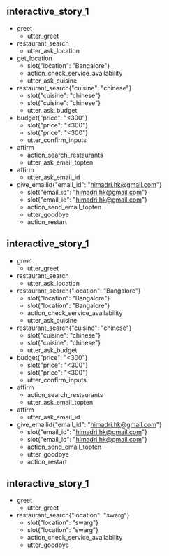 ## interactive_story_1
* greet
    - utter_greet
* restaurant_search
    - utter_ask_location
* get_location
    - slot{"location": "Bangalore"}
    - action_check_service_availability
    - utter_ask_cuisine
* restaurant_search{"cuisine": "chinese"}
    - slot{"cuisine": "chinese"}
    - slot{"cuisine": "chinese"}
    - utter_ask_budget
* budget{"price": "<300"}
    - slot{"price": "<300"}
    - slot{"price": "<300"}
    - utter_confirm_inputs
* affirm
    - action_search_restaurants
    - utter_ask_email_topten
* affirm
    - utter_ask_email_id
* give_emailid{"email_id": "himadri.hk@gmail.com"}
    - slot{"email_id": "himadri.hk@gmail.com"}
    - slot{"email_id": "himadri.hk@gmail.com"}
    - action_send_email_topten
    - utter_goodbye
    - action_restart   <!-- predicted: action_listen -->


## interactive_story_1
* greet
    - utter_greet
* restaurant_search
    - utter_ask_location
* restaurant_search{"location": "Bangalore"}
    - slot{"location": "Bangalore"}
    - slot{"location": "Bangalore"}
    - action_check_service_availability
    - utter_ask_cuisine
* restaurant_search{"cuisine": "chinese"}
    - slot{"cuisine": "chinese"}
    - slot{"cuisine": "chinese"}
    - utter_ask_budget
* budget{"price": "<300"}
    - slot{"price": "<300"}
    - slot{"price": "<300"}
    - utter_confirm_inputs
* affirm
    - action_search_restaurants
    - utter_ask_email_topten
* affirm
    - utter_ask_email_id
* give_emailid{"email_id": "himadri.hk@gmail.com"}
    - slot{"email_id": "himadri.hk@gmail.com"}
    - slot{"email_id": "himadri.hk@gmail.com"}
    - action_send_email_topten
    - utter_goodbye
    - action_restart   <!-- predicted: action_listen -->


## interactive_story_1
* greet
    - utter_greet
* restaurant_search{"location": "swarg"}
    - slot{"location": "swarg"}
    - slot{"location": "swarg"}
    - action_check_service_availability
    - utter_goodbye   <!-- predicted: utter_ask_cuisine -->


